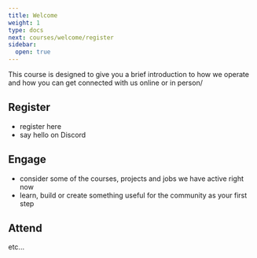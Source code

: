 ```yaml
---
title: Welcome
weight: 1
type: docs
next: courses/welcome/register
sidebar:
  open: true
---
```


This course is designed to give you a brief introduction to how we operate and how you can get connected with us online or in person/

## Register

- register here
- say hello on Discord

## Engage

- consider some of the courses, projects and jobs we have active right now
- learn, build or create something useful for the community as your first step

## Attend

etc...
